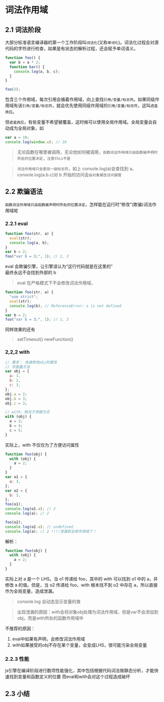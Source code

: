 # 词法作用域

## 2.1 词法阶段

大部分标准语言编译器的第一个工作阶段叫`词法化`(又称`单词化`)。词法化过程会对源代码的字符进行检查，如果是有状态的解析过程，还会赋予单词语义。

```js
function foo() {
  var b = a * 2;
  function bar() {
    console.log(a, b, c);
  }
}

foo(2);
```

包含三个作用域，每次引用会循着作用域，向上查找`引用/变量/标志符`。如果同级作用域有该`引用/变量/标志符`，就会优先使用同级作用域的`引用/变量/标志符`，这叫`遮盖效应`。

但`遮盖效应`，有些变量不希望被覆盖，这时候可以使用全局作用域。全局变量会自动成为全局对象，如

```js
var a = 10;
console.log(window.a); // 10
```

> 无论函数在哪里被调用，无论他如何被调用，`函数词法作用域只由函数被声明时所处的位置决定`，`注意this不是`

> `词法作用域只会查找一级标志符`，如上 console.log(a)会查找到 a。console.log(a.b.c)对 b 开始的访问会`由对象属性访问接管`

## 2.2 欺骗语法

`函数词法作用域只由函数被声明时所处的位置决定`，怎样能在运行时“修改”(欺骗)词法作用域呢

### 2.2.1 eval

```js
function foo(str, a) {
  eval(str);
  console.log(a, b);
}
var b = 2;
foo("var b = 3;", 1); // 1, 3
```

eval 会欺骗引擎，让引擎误认为“这行代码就是在这里的”  
最终永远不会找到外部的 b

> eval 在严格模式下不会修改词法作用域，

```js
function foo(str, a) {
  "use strict";
  eval(str);
  console.log(b); // ReferenceError: a is not defined
}
var b = 2;
foo("var b = 3;", 1); // 1, 3
```

同样效果的还有

> setTimeout() newFunction()

### 2,2,2 with

```js
// 需求： 快速修改obj的属性
// 字面量方法
var obj = {
  a: 1,
  b: 2,
  c: 3,
};
obj.a = 2;
obj.b = 3;
obj.c = 3;

// with，相当于快键方式
with (obj) {
  a = 3;
  b = 4;
  c = 5;
}
```

实际上，with 不仅仅为了方便访问属性

```js
function foo(obj) {
  with (obj) {
    a = 2;
  }
}
var o1 = {
  a: 3,
};
var o2 = {
  b: 3,
};
foo(o1);
console.log(o1.a); // 2
console.log(a); // 2

foo(o2);
console.log(o2.a); // undefined
console.log(a); // 2 !!!!泄漏到全局作用域了！
```

解析：

```js
function foo(obj) {
  with (obj) {
    a = 2;
  }
}
```

实际上对 a 是一个 LHS。当 o1 传递给 foo，其中的 with 可以找到 o1 中的 a，并修改 a 的值。但是，当 o2 传递给 foo，with 根本找不到 o2 中存在 a，所以直接作为全局变量，造成泄漏。

> console.log 会动态显示变量的值

> 出现泄漏的原因：with会将对象obj处理为词法作用域，但是var不会添加到obj，而是with所处的函数作用域中

不推荐的原因：
1. eval中如果有声明，会修改词法作用域
2. with如果接受的obj不存在某个变量，会变成LHS，很可能污染全局变量

### 2.2.3 性能
js引擎在编译阶段进行数项性能强化，其中包括根据代码词法做静态分析，才能快速找到变量和函数定义的位置
而eval和with会对这个过程造成破坏

## 2.3 小结